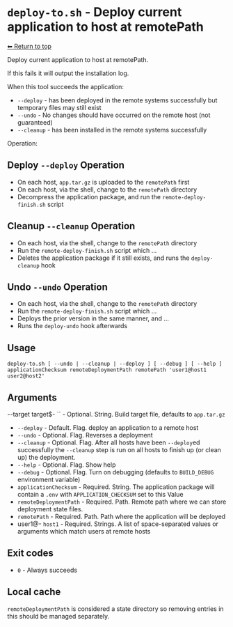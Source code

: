 
# `deploy-to.sh` - Deploy current application to host at remotePath

[⬅ Return to top](index.md)

Deploy current application to host at remotePath.

If this fails it will output the installation log.

When this tool succeeds the application:

- `--deploy` - has been deployed in the remote systems successfully but temporary files may still exist
- `--undo` - No changes should have occurred on the remote host (not guaranteed)
- `--cleanup` - has been installed in the remote systems successfully

Operation:

## Deploy `--deploy` Operation

- On each host, `app.tar.gz` is uploaded to the `remotePath` first
- On each host, via the shell, change to the `remotePath` directory
- Decompress the application package, and run the `remote-deploy-finish.sh` script

## Cleanup `--cleanup` Operation

- On each host, via the shell, change to the `remotePath` directory
- Run the `remote-deploy-finish.sh` script which ...
- Deletes the application package if it still exists, and runs the `deploy-cleanup` hook

## Undo `--undo` Operation

- On each host, via the shell, change to the `remotePath` directory
- Run the `remote-deploy-finish.sh` script which ...
- Deploys the prior version in the same manner, and ... <!-- needs expansion TODO -->
- Runs the `deploy-undo` hook afterwards

## Usage

    deploy-to.sh [ --undo | --cleanup | --deploy ] [ --debug ] [ --help ] applicationChecksum remoteDeploymentPath remotePath 'user1@host1 user2@host2'

## Arguments

--target target$- `` - Optional. String. Build target file, defaults to `app.tar.gz`
- `--deploy` - Default. Flag. deploy an application to a remote host
- `--undo` - Optional. Flag. Reverses a deployment
- `--cleanup` - Optional. Flag. After all hosts have been `--deploy`ed successfully the `--cleanup` step is run on all hosts to finish up (or clean up) the deployment.
- `--help` - Optional. Flag. Show help
- `--debug` - Optional. Flag. Turn on debugging (defaults to `BUILD_DEBUG` environment variable)
- `applicationChecksum` - Required. String. The application package will contain a `.env` with `APPLICATION_CHECKSUM` set to this Value
- `remoteDeploymentPath` - Required. Path. Remote path where we can store deployment state files.
- `remotePath` - Required. Path. Path where the application will be deployed
- user1@- `host1` - Required. Strings. A list of space-separated values or arguments which match users at remote hosts

## Exit codes

- `0` - Always succeeds

## Local cache

`remoteDeploymentPath` is considered a state directory so removing entries in this should be managed separately.
